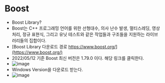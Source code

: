 # Boost
* Boost Library?   
* Boost는 C++ 프로그래밍 언어를 위한 선형대수, 의사 난수 발생, 멀티스레딩, 영상 처리, 정규 표현식, 그리고 유닛 테스트와 같은 작업들과 구조들을 지원하는 라이브러리들의 집합이다.    
* [Boost Library 다운로드 경로 https://www.boost.org/](https://www.boost.org/)   
* 2022/05/12 기준 Boost 최신 버전은 1.79.0 이다. 해당 링크를 클릭한다.   
* ![image](https://user-images.githubusercontent.com/68372094/167975666-6feaa761-68e0-445d-9541-7c45f776d293.png)   
* Windows Version을 다운로드 받는다.   
* ![image](https://user-images.githubusercontent.com/68372094/167975811-27ec131d-b5da-4589-986a-d6ab31c9ff82.png)   
